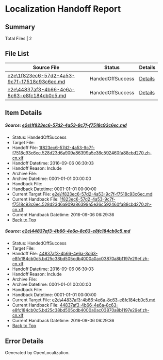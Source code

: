 # <a name='report-top'></a> Localization Handoff Report

## Summary
 Total Files | 2

## File List
 Source File | Status | Details 
 ----------- | ------ | ------- 
 [e2e\1f823ec6-57d2-4a53-9c7f-f7518c93c6ec.md](https://github.com/OpenLocalizationTestOrg/ol-test0/blob/36def80d75775cbd84f4881f6710fd767d87032b/e2e/1f823ec6-57d2-4a53-9c7f-f7518c93c6ec.md) | HandedOffSuccess | [Details](#3c45af9d212ca7f61d5db091e331fce49da6f6841)
 [e2e\44837af3-4b66-4e6a-8c63-e8fc184cb0c5.md](https://github.com/OpenLocalizationTestOrg/ol-test0/blob/36def80d75775cbd84f4881f6710fd767d87032b/e2e/44837af3-4b66-4e6a-8c63-e8fc184cb0c5.md) | HandedOffSuccess | [Details](#6647fc956c2acb0ed20afa29fe4bb133a0c6a1242)

## Item Details
##### <a name='3c45af9d212ca7f61d5db091e331fce49da6f6841'></a> Source: [e2e\1f823ec6-57d2-4a53-9c7f-f7518c93c6ec.md](https://github.com/OpenLocalizationTestOrg/ol-test0/blob/36def80d75775cbd84f4881f6710fd767d87032b/e2e/1f823ec6-57d2-4a53-9c7f-f7518c93c6ec.md)
* Status: HandedOffSuccess
* Target File: 
* Handoff File: [1f823ec6-57d2-4a53-9c7f-f7518c93c6ec.528d23d6a909a86399a5e36c592460fa88cbd270.zh-cn.xlf](https://github.com/OpenLocalizationTestOrg/ol-test0-handoff/blob/f1ee434e3b642b69fe99a3d2ef5b58266cefebc5/ol-handoff/OpenLocalizationTestOrg/ol-test0-zhcn/ci/ht/1f823ec6-57d2-4a53-9c7f-f7518c93c6ec.528d23d6a909a86399a5e36c592460fa88cbd270.zh-cn.xlf)
* Handoff Datetime: 2016-09-06 06:30:03
* Handoff Reason: Include
* Archive File: 
* Archive Datetime: 0001-01-01 00:00:00
* Handback File: 
* Handback Datetime: 0001-01-01 00:00:00
* Current Target File: [e2e\1f823ec6-57d2-4a53-9c7f-f7518c93c6ec.md](https://github.com/OpenLocalizationTestOrg/ol-test0-zhcn/blob/417a817a6757bfdff0afc8b923d4ed8c2bebdd6b/e2e/1f823ec6-57d2-4a53-9c7f-f7518c93c6ec.md)
* Current Handback File: [1f823ec6-57d2-4a53-9c7f-f7518c93c6ec.528d23d6a909a86399a5e36c592460fa88cbd270.zh-cn.xlf](https://github.com/OpenLocalizationTestOrg/ol-test0-handback/blob/1c532bda1689359577e4d320ee4e560ff2af439d/ol-handback/OpenLocalizationTestOrg/ol-test0-zhcn/ci/ht/1f823ec6-57d2-4a53-9c7f-f7518c93c6ec.528d23d6a909a86399a5e36c592460fa88cbd270.zh-cn.xlf)
* Current Handback Datetime: 2016-09-06 06:29:36
* [Back to Top](#report-top)

##### <a name='6647fc956c2acb0ed20afa29fe4bb133a0c6a1242'></a> Source: [e2e\44837af3-4b66-4e6a-8c63-e8fc184cb0c5.md](https://github.com/OpenLocalizationTestOrg/ol-test0/blob/36def80d75775cbd84f4881f6710fd767d87032b/e2e/44837af3-4b66-4e6a-8c63-e8fc184cb0c5.md)
* Status: HandedOffSuccess
* Target File: 
* Handoff File: [44837af3-4b66-4e6a-8c63-e8fc184cb0c5.bd25c38bd505cdb4000a0ac03870a8b1197e29ef.zh-cn.xlf](https://github.com/OpenLocalizationTestOrg/ol-test0-handoff/blob/f1ee434e3b642b69fe99a3d2ef5b58266cefebc5/ol-handoff/OpenLocalizationTestOrg/ol-test0-zhcn/ci/ht/44837af3-4b66-4e6a-8c63-e8fc184cb0c5.bd25c38bd505cdb4000a0ac03870a8b1197e29ef.zh-cn.xlf)
* Handoff Datetime: 2016-09-06 06:30:03
* Handoff Reason: Include
* Archive File: 
* Archive Datetime: 0001-01-01 00:00:00
* Handback File: 
* Handback Datetime: 0001-01-01 00:00:00
* Current Target File: [e2e\44837af3-4b66-4e6a-8c63-e8fc184cb0c5.md](https://github.com/OpenLocalizationTestOrg/ol-test0-zhcn/blob/417a817a6757bfdff0afc8b923d4ed8c2bebdd6b/e2e/44837af3-4b66-4e6a-8c63-e8fc184cb0c5.md)
* Current Handback File: [44837af3-4b66-4e6a-8c63-e8fc184cb0c5.bd25c38bd505cdb4000a0ac03870a8b1197e29ef.zh-cn.xlf](https://github.com/OpenLocalizationTestOrg/ol-test0-handback/blob/1c532bda1689359577e4d320ee4e560ff2af439d/ol-handback/OpenLocalizationTestOrg/ol-test0-zhcn/ci/ht/44837af3-4b66-4e6a-8c63-e8fc184cb0c5.bd25c38bd505cdb4000a0ac03870a8b1197e29ef.zh-cn.xlf)
* Current Handback Datetime: 2016-09-06 06:29:36
* [Back to Top](#report-top)


## Error Details

Generated by OpenLocalization.
